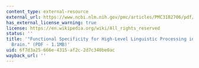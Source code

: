 ```yaml
---
content_type: external-resource
external_url: https://www.ncbi.nlm.nih.gov/pmc/articles/PMC3182706/pdf/pnas.201112937.pdf
has_external_license_warning: true
license: https://en.wikipedia.org/wiki/All_rights_reserved
status: ''
title: '"Functional Specificity for High-Level Linguistic Processing in the Human
  Brain." (PDF - 1.1MB)'
uid: 6f7d3a25-666e-4315-af2c-2d7c340be0ac
wayback_url: ''
---
```

